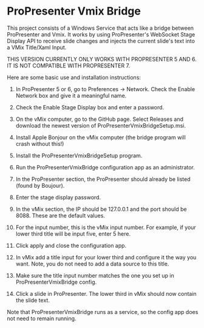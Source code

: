 # ProPresenter Vmix Bridge

This project consists of a Windows Service that acts like a bridge between ProPresenter and Vmix.
It works by using ProPresenter's WebSocket Stage Display API to receive slide changes and injects the current slide's text into a VMix Title/Xaml Input.

THIS VERSION CURRENTLY ONLY WORKS WITH PROPRESENTER 5 AND 6. IT IS NOT COMPATIBLE WITH PROPRESENTER 7. 

Here are some basic use and installation instructions:

1. In ProPresenter 5 or 6, go to Preferences -> Network. Check the Enable Network box and give it a meaningful name.

2. Check the Enable Stage Display box and enter a password.

3. On the vMix computer, go to the GitHub page. Select Releases and download the newest version of ProPresenterVmixBridgeSetup.msi.

4. Install Apple Bonjour on the vMix computer (the bridge program will crash without this!)

5. Install the ProPresenterVmixBridgeSetup program.

6. Run the ProPresenterVmixBridge configuration app as an administrator.

7. In the ProPresenter section, the ProPresenter should already be listed (found by Boujour).

8. Enter the stage display password.

9. In the vMix section, the IP should be 127.0.0.1 and the port should be 8088. These are the default values.

10. For the input number, this is the vMix input number. For example, if your lower third title will be input five, enter 5 here.

11. Click apply and close the configuration app.

12. In vMix add a title input for your lower third and configure it the way you want. Note, you do not need to add a data source to this title.

13. Make sure the title input number matches the one you set up in ProPresenterVmixBridge config.

14. Click a slide in ProPresenter. The lower third in vMix should now contain the slide text.

Note that ProPresenterVmixBridge runs as a service, so the config app does not need to remain running.


